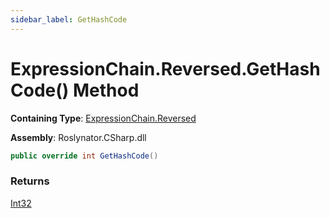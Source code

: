 ```yaml
---
sidebar_label: GetHashCode
---
```


# ExpressionChain\.Reversed\.GetHashCode\(\) Method

**Containing Type**: [ExpressionChain.Reversed](../index.md)

**Assembly**: Roslynator\.CSharp\.dll

```csharp
public override int GetHashCode()
```

### Returns

[Int32](https://docs.microsoft.com/en-us/dotnet/api/system.int32)


